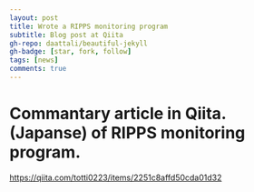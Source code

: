 ```yaml
---
layout: post
title: Wrote a RIPPS monitoring program
subtitle: Blog post at Qiita
gh-repo: daattali/beautiful-jekyll
gh-badge: [star, fork, follow]
tags: [news]
comments: true
---
```




# Commantary article in Qiita. (Japanse) of RIPPS monitoring program.

https://qiita.com/totti0223/items/2251c8affd50cda01d32